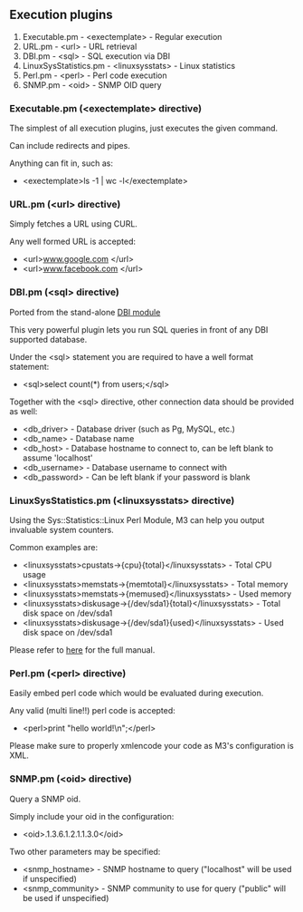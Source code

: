 ## Execution plugins

 1. Executable.pm - &lt;exectemplate&gt; - Regular execution
 2. URL.pm - &lt;url&gt; - URL retrieval
 3. DBI.pm - &lt;sql&gt; - SQL execution via DBI
 4. LinuxSysStatistics.pm - &lt;linuxsysstats&gt; - Linux statistics
 5. Perl.pm - &lt;perl&gt; - Perl code execution
 6. SNMP.pm - &lt;oid&gt; - SNMP OID query

### Executable.pm (&lt;exectemplate&gt; directive)

The simplest of all execution plugins, just executes the given command.

Can include redirects and pipes.

Anything can fit in, such as:

 * &lt;exectemplate&gt;ls -1 | wc -l&lt;/exectemplate&gt;

### URL.pm (&lt;url&gt; directive)

Simply fetches a URL using CURL.

Any well formed URL is accepted:

 * &lt;url&gt;www.google.com &lt;/url&gt;
 * &lt;url&gt;www.facebook.com &lt;/url&gt;

### DBI.pm (&lt;sql&gt; directive)

Ported from the stand-alone <a href="https://github.com/monitisexchange/Monitis-Linux-Scripts/tree/master/DBI">DBI module</a>

This very powerful plugin lets you run SQL queries in front of any DBI supported database.

Under the &lt;sql&gt; statement you are required to have a well format statement:

 * &lt;sql&gt;select count(*) from users;&lt;/sql&gt;

Together with the &lt;sql&gt; directive, other connection data should be provided as well:<br>

 * &lt;db_driver&gt; - Database driver (such as Pg, MySQL, etc.)
 * &lt;db_name&gt; - Database name
 * &lt;db_host&gt; - Database hostname to connect to, can be left blank to assume 'localhost'
 * &lt;db_username&gt; - Database username to connect with
 * &lt;db_password&gt; - Can be left blank if your password is blank

### LinuxSysStatistics.pm (&lt;linuxsysstats&gt; directive)

Using the Sys::Statistics::Linux Perl Module, M3 can help you output invaluable system counters.

Common examples are:

 * &lt;linuxsysstats&gt;cpustats-&gt;{cpu}{total}&lt;/linuxsysstats&gt; - Total CPU usage
 * &lt;linuxsysstats&gt;memstats-&gt;{memtotal}&lt;/linuxsysstats&gt; - Total memory
 * &lt;linuxsysstats&gt;memstats-&gt;{memused}&lt;/linuxsysstats&gt; - Used memory
 * &lt;linuxsysstats&gt;diskusage-&gt;{/dev/sda1}{total}&lt;/linuxsysstats&gt; - Total disk space on /dev/sda1
 * &lt;linuxsysstats&gt;diskusage-&gt;{/dev/sda1}{used}&lt;/linuxsysstats&gt; - Used disk space on /dev/sda1

Please refer to <a href="http://search.cpan.org/~bloonix/Sys-Statistics-Linux-0.63/lib/Sys/Statistics/Linux.pm">here</a> for the full manual.

### Perl.pm (&lt;perl&gt; directive)

Easily embed perl code which would be evaluated during execution.

Any valid (multi line!!) perl code is accepted:

 * &lt;perl&gt;print "hello world!\n";&lt;/perl&gt;

Please make sure to properly xmlencode your code as M3's configuration is XML.

### SNMP.pm (&lt;oid&gt; directive)

Query a SNMP oid.

Simply include your oid in the configuration:

 * &lt;oid&gt;.1.3.6.1.2.1.1.3.0&lt;/oid&gt;

Two other parameters may be specified:

 * &lt;snmp_hostname&gt; - SNMP hostname to query ("localhost" will be used if unspecified)
 * &lt;snmp_community&gt; - SNMP community to use for query ("public" will be used if unspecified)
